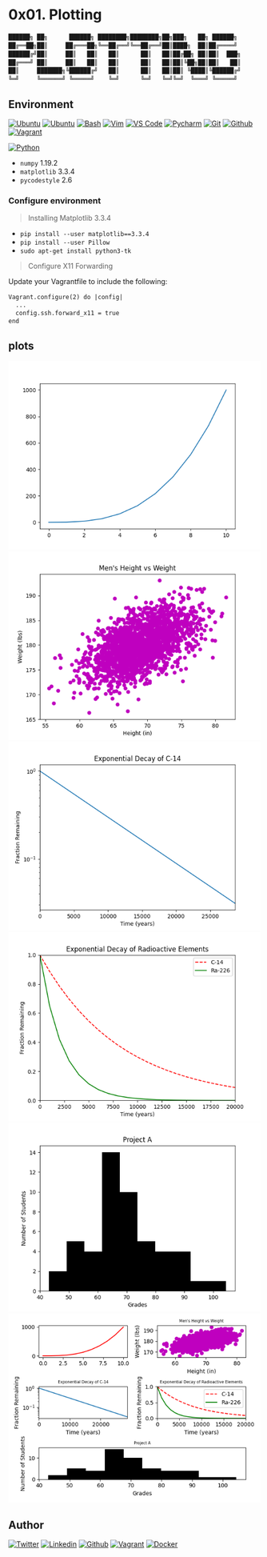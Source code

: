 # 0x01. Plotting

```bash
██████╗ ██╗      ██████╗ ████████╗████████╗██╗███╗   ██╗ ██████╗
██╔══██╗██║     ██╔═══██╗╚══██╔══╝╚══██╔══╝██║████╗  ██║██╔════╝
██████╔╝██║     ██║   ██║   ██║      ██║   ██║██╔██╗ ██║██║  ███╗
██╔═══╝ ██║     ██║   ██║   ██║      ██║   ██║██║╚██╗██║██║   ██║
██║     ███████╗╚██████╔╝   ██║      ██║   ██║██║ ╚████║╚██████╔╝
╚═╝     ╚══════╝ ╚═════╝    ╚═╝      ╚═╝   ╚═╝╚═╝  ╚═══╝ ╚═════╝
```

## Environment

[![Ubuntu](https://img.shields.io/static/v1?label=&message=Ubuntu&color=E95420&logo=Ubuntu&logoColor=E95420&labelColor=2F333A)](https://ubuntu.com/)<!-- ubuntu -->
[![Ubuntu](https://img.shields.io/static/v1?label=&message=Kali%20Linux&color=557C94&logo=Kali%20Linux&logoColor=557C94&labelColor=2F333A)](https://www.kali.org/)<!-- kali linux -->
[![Bash](https://img.shields.io/static/v1?label=&message=GNU%20Bash&color=4EAA25&logo=GNU%20Bash&logoColor=4EAA25&labelColor=2F333A)](https://www.gnu.org/software/bash/)<!-- bash -->
[![Vim](https://img.shields.io/static/v1?label=&message=Vim&color=019733&logo=Vim&logoColor=019733&labelColor=2F333A)](https://www.vim.org/)<!-- vim -->
[![VS Code](https://img.shields.io/static/v1?label=&message=Visual%20Studio%20Code&color=007ACC&logo=Visual%20Studio%20Code&logoColor=007ACC&labelColor=2F333A)](https://code.visualstudio.com/)<!-- vs code -->
[![Pycharm](https://img.shields.io/static/v1?label=&message=Pycharm&color=000000&logo=pycharm&logoColor=000000&labelColor=f3f3f3)](https://www.jetbrains.com/pycharm/)<!-- pycharm -->
[![Git](https://img.shields.io/static/v1?label=&message=Git&color=F05032&logo=Git&logoColor=F05032&labelColor=2F333A)](https://git-scm.com/)<!-- git -->
[![Github](https://img.shields.io/static/v1?label=&message=GitHub&color=181717&logo=GitHub&logoColor=f2f2f2&labelColor=2F333A)](https://github.com)<!-- github -->
[![Vagrant](https://img.shields.io/static/v1?label=&message=Vagrant&color=1868F2&logo=vagrant&labelColor=2F333A)](https://app.vagrantup.com/)<!-- vagrant -->

[![Python](https://img.shields.io/static/v1?label=&message=Python&color=FFD43B&logo=python&logoColor=3776AB&labelColor=2F333A)](https://www.python.org)<!-- python-->

- `numpy` 1.19.2
- `matplotlib` 3.3.4
- `pycodestyle` 2.6

### Configure environment

> Installing Matplotlib 3.3.4

- `pip install --user matplotlib==3.3.4`
- `pip install --user Pillow`
- `sudo apt-get install python3-tk`

> Configure X11 Forwarding

Update your Vagrantfile to include the following:

```Vagrantfile
Vagrant.configure(2) do |config|
  ...
  config.ssh.forward_x11 = true
end
```

## plots

![Line graph](img/0.png)
![Scatter](img/1.png)
![Change of scale](img/2.png)
![Two is better than one](img/3.png)
![Frequency](img/4.png)
![All in One](img/5.png)

## Author
<!-- twitter -->
[![Twitter](https://img.shields.io/twitter/follow/ralex_uy?style=social)](https://twitter.com/ralex_uy) <!-- linkedin --> [![Linkedin](https://img.shields.io/badge/LinkedIn-+23K-blue?style=social&logo=linkedin)](https://www.linkedin.com/in/ronald-rivero/) <!-- github --> [![Github](https://img.shields.io/github/followers/ralexrivero?style=social)](https://github.com/ralexrivero/) <!-- vagrant --> [![Vagrant](https://img.shields.io/static/v1?label=&message=Vagrant%20Profile&color=1868F2&logo=vagrant&labelColor=2F333A)](https://app.vagrantup.com/ralexrivero) <!-- docker --> [![Docker](https://img.shields.io/static/v1?label=&message=Docker%20Profile&color=2496ED&logo=Docker&labelColor=2F333A)](https://hub.docker.com/u/ralexrivero)
